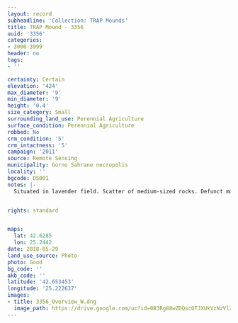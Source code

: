 ```yaml
---
layout: record
subheadline: 'Collection: TRAP Mounds'
title: TRAP Mound - 3356
uuid: '3356'
categories:
- 3000-3999
header: no
tags:
- ''

certainty: Certain
elevation: '424'
max_diameter: '9'
min_diameter: '9'
height: '0.4'
size_category: Small
surrounding_land_use: Perennial Agriculture
surface_condition: Perennial Agriculture
robbed: No
crm_condition: '5'
crm_intactness: '5'
campaign: '2011'
source: Remote Sensing
municipality: Gorno Sahrane necropolis
locality: ''
bgcode: DS001
notes: |-
  Situated in lavender field. Scatter of medium-sized rocks. Defunct mound, ploughed up completely. No obvious robbers' trench's.


rights: standard


maps:
  lat: 42.6285
  lon: 25.2442
date: 2018-05-29
land_use_source: Photo
photo: Good
bg_code: ''
akb_code: ''
latitude: '42.653453'
longitude: '25.222637'
images:
- title: 3356_Overview_W.dng
  image_path: https://drive.google.com/uc?id=0B3Rg88wZDQscOTJXUkVzNzVlZkE
---
```

